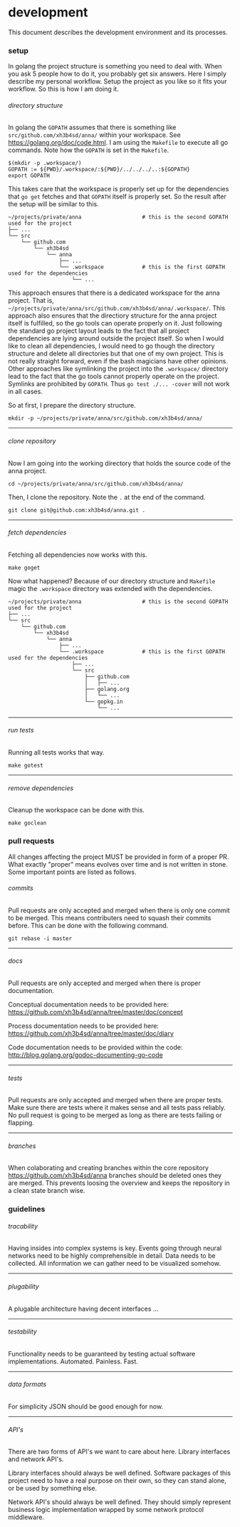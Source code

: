 # development
This document describes the development environment and its processes.

### setup
In golang the project structure is something you need to deal with. When you
ask 5 people how to do it, you probably get six answers. Here I simply describe
my personal workflow. Setup the project as you like so it fits your workflow.
So this is how I am doing it.

###### directory structure
In golang the `GOPATH` assumes that there is something like
`src/github.com/xh3b4sd/anna/` within your workspace. See
https://golang.org/doc/code.html. I am using the `Makefile` to execute all go
commands. Note how the `GOPATH` is set in the `Makefile`.
```
$(mkdir -p .workspace/)
GOPATH := ${PWD}/.workspace/:${PWD}/../../../..:${GOPATH}
export GOPATH
```

This takes care that the workspace is properly set up for the dependencies that
`go get` fetches and that `GOPATH` itself is properly set. So the result after
the setup will be similar to this.
```
~/projects/private/anna                   # this is the second GOPATH used for the project
├── ...
└── src
    └── github.com
        └── xh3b4sd
            └── anna
                ├── ...
                └── .workspace            # this is the first GOPATH used for the dependencies
                    └── ...
```

This approach ensures that there is a dedicated workspace for the anna project.
That is, `~/projects/private/anna/src/github.com/xh3b4sd/anna/.workspace/`.
This approach also ensures that the directiory structure for the anna project
itself is fulfilled, so the go tools can operate properly on it. Just following
the standard go project layout leads to the fact that all project dependencies
are lying around outside the project itself. So when I would like to clean all
dependencies, I would need to go though the directory structure and delete all
directories but that one of my own project. This is not really straight
forward, even if the bash magicians have other opinions. Other approaches like
symlinking the project into the `.workspace/` directory lead to the fact that
the go tools cannot properly operate on the project. Symlinks are prohibited by
`GOPATH`. Thus `go test ./... -cover` will not work in all cases.

So at first, I prepare the directory structure.
```
mkdir -p ~/projects/private/anna/src/github.com/xh3b4sd/anna/
```

---

###### clone repository
Now I am going into the working directory that holds the source code of the
anna project.
```
cd ~/projects/private/anna/src/github.com/xh3b4sd/anna/
```

Then, I clone the repository. Note the `.` at the end of the command.
```
git clone git@github.com:xh3b4sd/anna.git .
```

---

###### fetch dependencies
Fetching all dependencies now works with this.
```
make goget
```

Now what happened? Because of our directory structure and `Makefile` magic the
`.workspace` directory was extended with the dependencies.
```
~/projects/private/anna                   # this is the second GOPATH used for the project
├── ...
└── src
    └── github.com
        └── xh3b4sd
            └── anna
                ├── ...
                └── .workspace            # this is the first GOPATH used for the dependencies
                    ├── ...
                    └── src
                        ├── github.com
                        │   ├── ...
                        ├── golang.org
                        │   └── ...
                        └── gopkg.in
                            └── ...
```

---

###### run tests
Running all tests works that way.
```
make gotest
```

---

###### remove dependencies
Cleanup the workspace can be done with this.
```
make goclean
```

### pull requests
All changes affecting the project MUST be provided in form of a proper PR. What
exactly "proper" means evolves over time and is not written in stone. Some
important points are listed as follows.

###### commits
Pull requests are only accepted and merged when there is only one commit to be
merged. This means contributers need to squash their commits before. This can
be done with the following command.
```
git rebase -i master
```

---

###### docs
Pull requests are only accepted and merged when there is proper documentation.

Conceptual documentation needs to be provided here: https://github.com/xh3b4sd/anna/tree/master/doc/concept

Process documentation needs to be provided here: https://github.com/xh3b4sd/anna/tree/master/doc/diary

Code documentation needs to be provided within the code: http://blog.golang.org/godoc-documenting-go-code

---

###### tests
Pull requests are only accepted and merged when there are proper tests. Make
sure there are tests where it makes sense and all tests pass reliably. No pull
request is going to be merged as long as there are tests failing or flapping.

---

###### branches
When colaborating and creating branches within the core repository
https://github.com/xh3b4sd/anna branches should be deleted ones they are
merged. This prevents loosing the overview and keeps the repository in a clean
state branch wise.

### guidelines

###### tracability
Having insides into complex systems is key. Events going through neural
networks need to be highly comprehensible in detail. Data needs to be
collected. All information we can gather need to be visualized somehow.

---

###### plugability
A plugable architecture having decent interfaces ...

---

###### testability
Functionality needs to be guaranteed by testing actual software
implementations. Automated. Painless. Fast.

---

###### data formats
For simplicity JSON should be good enough for now.

---

###### API's
There are two forms of API's we want to care about here. Library interfaces and
network API's.

Library interfaces should always be well defined. Software packages of this
project need to have a real purpose on their own, so they can stand alone, or
be used by something else.

Network API's should always be well defined. They should simply represent
business logic implementation wrapped by some network protocol middleware.
